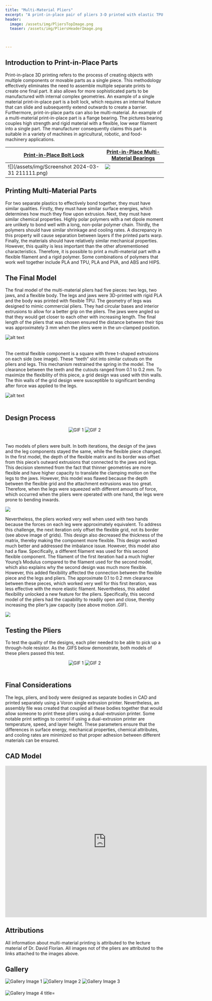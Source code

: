 ```yaml
---
title: "Multi-Material Pliers"
excerpt: "A print-in-place pair of pliers 3-D printed with elastic TPU and rigid PLA."
header:
  image: /assets/img/PliersTopImage.png
  teaser: /assets/img/PliersHeaderImage.png


   
---
```


## Introduction to Print-in-Place Parts

Print-in-place 3D printing refers to the process of creating objects with multiple components or movable parts as a single piece. This methodology effectively eliminates the need to assemble multiple separate prints to create one final part. It also allows for more sophisticated parts to be manufactured with internal complex geometries. An example of a single material print-in-place part is a bolt lock, which requires an internal feature that can slide and subsequently extend outwards to create a barrier. Furthermore, print-in-place parts can also be multi-material. An example of a multi-material print-in-place part is a flange bearing. The pictures bearing couples high strength and rigid material with a flexible, low wear filament into a single part. The manufacturer consequently claims this part is suitable in a variety of machines in agricultural, robotic, and food-machinery applications. 

[Print-in-Place Bolt Lock](https://www.pinterest.com/pin/359936195224395037/)|[Print-in-Place Multi-Material Bearings](https://www.igus.com/info/bolt-flange-bearings)
--|--
![](/assets/img/Screenshot 2024-03-31 211111.png)|![](/assets/img/MMFlangeBearing.png)

## Printing Multi-Material Parts

For two separate plastics to effectively bond together, they must have similar qualities. Firstly, they must have similar surface energies, which determines how much they flow upon extrusion. Next, they must have similar chemical properties. Highly polar polymers with a net dipole moment are unlikely to bond well with a long, non-polar polymer chain. Thirdly, the polymers should have similar shrinkage and cooling rates. A discrepancy in this property will cause separation between layers if the printed parts warp. Finally, the materials should have relatively similar mechanical properties. However, this quality is less important than the other aforementioned characteristics. Therefore, it is possible to print a multi-material part with a flexible filament and a rigid polymer. Some combinations of polymers that work well together include PLA and TPU, PLA and PVA, and ABS and HIPS. 

## The Final Model

The final model of the multi-material pliers had five pieces: two legs, two jaws, and a flexible body. The legs and jaws were 3D-printed with rigid PLA and the body was printed with flexible TPU. The geometry of legs was designed to mimic commercial pliers. They had circular bases and interior extrusions to allow for a better grip on the pliers. The jaws were angled so that they would get closer to each other with increasing length. The final length of the pliers that was chosen ensured the distance between their tips was approximately 3 mm when the pliers were in the un-clamped position.  

![alt text](/assets/img/PliersImage.png)

The central flexible component is a square with three t-shaped extrusions on each side (see image). These “teeth” slot into similar cutouts on the pliers and legs. This mechanism restrained the spring in the model. The clearance between the teeth and the cutouts ranged from 0.1 to 0.2 mm. To maximize the flexibility of this piece, a grid design was used with thin walls. The thin walls of the grid design were susceptible to significant bending after force was applied to the legs.

![alt text](/assets/img/ElasticPieces.png)

## Design Process

<html lang="en">
<head>
<meta charset="UTF-8">
<meta name="viewport" content="width=device-width, initial-scale=1.0">
<title>Centered GIFs</title>
<style>
  .container {
    text-align: center;
  }
</style>
</head>
<body>

<div class="container">
  <img src="/assets/img/Multimaterial Pliers Version 1 - Made with Clipchamp.gif" alt="GIF 1">
  <img src="/assets/img/UpdatedPliers2Motion.gif" alt="GIF 2">
</div>

</body>
</html>

Two models of pliers were built. In both iterations, the design of the jaws and the leg components stayed the same, while the flexible piece changed. In the first model, the depth of the flexible matrix and its border was offset from this piece’s outward extrusions that connected to the jaws and legs. This decision stemmed from the fact that thinner geometries are more flexible and have higher capacity to translate the clamping motion on the legs to the jaws. However, this model was flawed because the depth between the flexible grid and the attachment extrusions was too great. Therefore, when the legs were squeezed with different amounts of force, which occurred when the pliers were operated with one hand, the legs were prone to bending inwards. 

<img src="/assets/img/Multimaterial Pliers Version 1 (failure)- Made with Clipchamp.gif" style="display:flex; margin:auto;">

Nevertheless, the pliers worked very well when used with two hands because the forces on each leg were approximately equivalent. To address this challenge, the next iteration only offset the flexible grid, not its border (see above image of grids). This design also decreased the thickness of the matrix, thereby making the component more flexible. This design worked much better and addressed the imbalance issue. However, this model also had a flaw. Specifically, a different filament was used for this second flexible component. The filament of the first iteration had a much higher Young’s Modulus compared to the filament used for the second model, which also explains why the second design was much more flexible. However, this added flexibility affected the connection between the flexible piece and the legs and pliers. The approximate 0.1 to 0.2 mm clearance between these pieces, which worked very well for this first iteration, was less effective with the more elastic filament. Nevertheless, this added flexibility unlocked a new feature for the pliers. Specifically, this second model of the pliers had the capability to readily open and close, thereby increasing the plier’s jaw capacity (see above motion .GIF). 

<img src="/assets/img/Plier2Failure (1).jpg" style="display:flex; margin:auto;">

## Testing the Pliers

To test the quality of the designs, each plier needed to be able to pick up a through-hole resistor. As the .GIFS below demonstrate, both models of these pliers passed this test.

<html lang="en">
<head>
<meta charset="UTF-8">
<meta name="viewport" content="width=device-width, initial-scale=1.0">
<title>Centered GIFs</title>
<style>
  .container {
    text-align: center;
  }
</style>
</head>
<body>

<div class="container">
  <img src="/assets/img/UpdatedPliers1Resistor.gif" alt="GIF 1">
  <img src="/assets/img/UpdatedPliers2Resistor.gif" alt="GIF 2">
</div>

</body>
</html>

## Final Considerations

The legs, pliers, and body were designed as separate bodies in CAD and printed separately using a Voron single extrusion printer. Nevertheless, an assembly file was created that coupled all these bodies together that would allow someone to print these pliers using a dual-extrusion printer. Some notable print settings to control if using a dual-extrusion printer are temperature, speed, and layer height. These parameters ensure that the differences in surface energy, mechanical properties, chemical attributes, and cooling rates are minimized so that proper adhesion between different materials can be ensured.

## CAD Model

<iframe src="https://vanderbilt643.autodesk360.com/shares/public/SH512d4QTec90decfa6e76906e8ae02228d5?mode=embed" width="640" height="480" allowfullscreen="true" webkitallowfullscreen="true" mozallowfullscreen="true"  frameborder="0"></iframe>

## Attributions

All information about multi-material printing is attributed to the lecture material of Dr. David Florian. All images not of the pliers are attributed to the links attached to the images above.

## Gallery

<html lang="en">
<head>
    <meta charset="UTF-8">
    <meta name="viewport" content="width=device-width, initial-scale=1.0">
    <title>Four Images</title>
</head>
<style>
  .container {
    text-align: center;
  }
  img {
      margin-bottom: 20px;
  }
</style>
<body>
    <img src="/assets/img/PliersJawsGallery.png" alt="Gallery Image 1" title="Image of Jaws">
    <img src="/assets/img/PlierLegsGallery.png" alt="Gallery Image 2" title="Image of Legs">
    <img src="/assets/img/Plier1Gallery.png" alt="Gallery Image 3" title="Image of First Iteration Pliers">
    <img src="/assets/img/Plier2Gallery.png" alt="Gallery Image 4 title="Image of Second Iteration Pliers">
</body>
</html>
